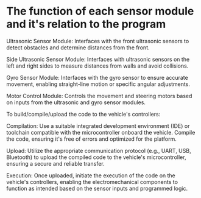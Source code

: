 The function of each sensor module and it's relation to the program
====

Ultrasonic Sensor Module: Interfaces with the front ultrasonic sensors to detect obstacles and determine distances from the front.

Side Ultrasonic Sensor Module: Interfaces with ultrasonic sensors on the left and right sides to measure distances from walls and avoid collisions.

Gyro Sensor Module: Interfaces with the gyro sensor to ensure accurate movement, enabling straight-line motion or specific angular adjustments.

Motor Control Module: Controls the movement and steering motors based on inputs from the ultrasonic and gyro sensor modules.

To build/compile/upload the code to the vehicle's controllers:

Compilation: Use a suitable integrated development environment (IDE) or toolchain compatible with the microcontroller onboard the vehicle. Compile the code, ensuring it's free of errors and optimized for the platform.

Upload: Utilize the appropriate communication protocol (e.g., UART, USB, Bluetooth) to upload the compiled code to the vehicle's microcontroller, ensuring a secure and reliable transfer.

Execution: Once uploaded, initiate the execution of the code on the vehicle's controllers, enabling the electromechanical components to function as intended based on the sensor inputs and programmed logic.

